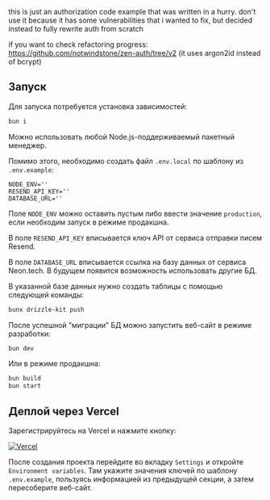 this is just an authorization code example that was written in a hurry. don't use it because it has some vulnerabilities that i wanted to fix, but decided instead to fully rewrite auth from scratch

if you want to check refactoring progress: https://github.com/notwindstone/zen-auth/tree/v2 (it uses argon2id instead of bcrypt)

## Запуск

Для запуска потребуется установка зависимостей:

```bash
bun i
```

Можно использовать любой Node.js-поддерживаемый пакетный менеджер.

Помимо этого, необходимо создать файл `.env.local` по шаблону из `.env.example`:

```
NODE_ENV=''
RESEND_API_KEY=''
DATABASE_URL=''
```

Поле `NODE_ENV` можно оставить пустым либо ввести значение `production`, если необходим запуск в режиме продакшна.

В поле `RESEND_API_KEY` вписывается ключ API от сервиса отправки писем Resend.

В поле `DATABASE_URL` вписывается ссылка на базу данных от сервиса Neon.tech. В будущем появится возможность использовать другие БД.

В указанной базе данных нужно создать таблицы с помощью следующей команды:

```bash
bunx drizzle-kit push
```

После успешной "миграции" БД можно запустить веб-сайт в режиме разработки:

```bash
bun dev
```

Или в режиме продакшна:

```bash
bun build
bun start
```

## Деплой через Vercel

Зарегистрируйтесь на Vercel и нажмите кнопку:

[![Vercel](https://vercel.com/button)](https://vercel.com/new/clone?s=https%3A%2F%2Fgithub.com%2Fnotwindstone%2Fauthless-next-demo)

После создания проекта перейдите во вкладку `Settings` и откройте `Environment variables`. Там укажите значения ключей по шаблону `.env.example`, пользуясь информацией из предыдущей секции, а затем пересоберите веб-сайт.